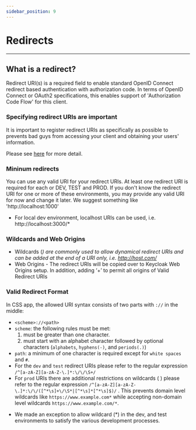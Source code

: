 ```yaml
---
sidebar_position: 9
---
```


# Redirects

---
## What is a redirect?
Redirect URI(s) is a required field to enable standard OpenID Connect redirect based authentication with authorization code. In terms of OpenID Connect or OAuth2 specifications, this enables support of 'Authorization Code Flow' for this client.


### Specifying redirect URIs are important

It is important to register redirect URIs as specifically as possible to prevents bad guys from accessing your client and obtaining your users' information.

Please see [here](https://www.keycloak.org/docs/latest/server_admin/index.html#unspecific-redirect-uris_server_administration_guide) for more detail.


### Mininum redirects 
You can use any valid URI for your redirect URIs. At least one redirect URI is required for each or DEV, TEST and PROD. If you don't know the redirect URI for one or more of these environments, you may provide any valid URI for now and change it later. We suggest something like 'http://localhost:1000'

* For local dev environment, localhost URIs can be used, i.e. http://localhost:3000/*


### Wildcards and Web Origins

* Wildcards (*) are commonly used to allow dynamical redirect URIs and can be added at the end of a URI only, i.e. http://host.com/*
* Web Origins - The redirect URIs will be copied over to Keycloak Web Origins setup. In addition, adding ‘+’ to permit all origins of Valid Redirect URIs

### Valid Redirect Format

In CSS app, the allowed URI syntax consists of two parts with `://` in the middle:
- `<scheme>://<path>`
- `scheme`: the following rules must be met:
    1. must be greater than one character.
    2. must start with an alphabet character followed by optional characters (`alphabets`, `hyphens(-)`, and `periods(.)`)
- `path`: a minimum of one character is required except for `white spaces` and `#`.
- For the `dev` and `test` redirect URIs please refer to the regular expression `/^[a-zA-Z][a-zA-Z-\.]*:\/\/\S+/`
- For `prod` URIs there are additional restrictions on wildcards ( ) please refer to the regular expression `/^[a-zA-Z][a-zA-Z-\.]*:\/\/([^*\s]+\/\S*|[^*\s]*[^*\s]$)/` .  This prevents domain level wildcards like `https://www.example.com*` while accepting non-domain level wildcards `https://www.example.com/*`.
* We made an exception to allow wildcard (*) in the dev, and test environments to satisfy the various development processes.